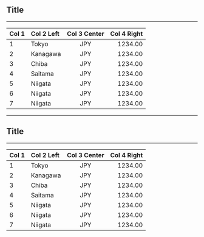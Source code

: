 ## Title
- - -

| Col 1| Col 2 Left    | Col 3 Center| Col 4 Right   |
|------|:--------------|:-----------:|--------------:|
| 1    | Tokyo         | JPY         |       1234.00 |
| 2    | Kanagawa      | JPY         |       1234.00 |
| 3    | Chiba         | JPY         |       1234.00 |
| 4    | Saitama       | JPY         |       1234.00 |
| 5    | Niigata       | JPY         |       1234.00 |
| 6    | Niigata       | JPY         |       1234.00 |
| 7    | Niigata       | JPY         |       1234.00 |

---

## Title
- - -

| Col 1| Col 2 Left    | Col 3 Center| Col 4 Right   |
|------|:--------------|:-----------:|--------------:|
| 1    | Tokyo         | JPY         |       1234.00 |
| 2    | Kanagawa      | JPY         |       1234.00 |
| 3    | Chiba         | JPY         |       1234.00 |
| 4    | Saitama       | JPY         |       1234.00 |
| 5    | Niigata       | JPY         |       1234.00 |
| 6    | Niigata       | JPY         |       1234.00 |
| 7    | Niigata       | JPY         |       1234.00 |
